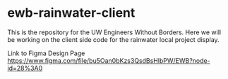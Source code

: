# ewb-rainwater-client
This is the repository for the UW Engineers Without Borders. Here we will be working on the client side code for the rainwater local project display.


Link to Figma Design Page
https://www.figma.com/file/bu5Oan0bKzs3QsdBsHlbPW/EWB?node-id=28%3A0
